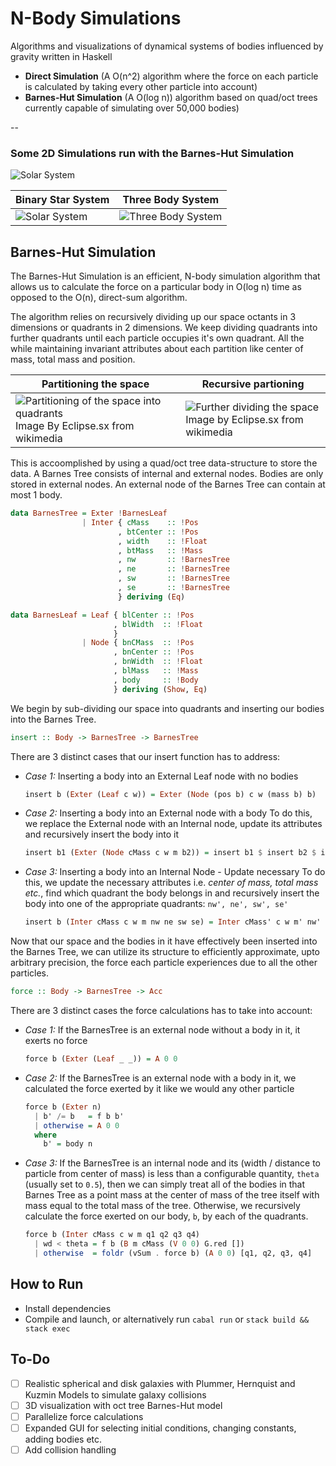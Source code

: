 # N-Body Simulations
Algorithms and visualizations of dynamical systems of bodies influenced
by gravity written in Haskell

* __Direct Simulation__ (A O(n^2) algorithm where the force on each
particle is calculated by taking every other particle into account)
* __Barnes-Hut Simulation__ (A O(log n)) algorithm based on quad/oct trees currently capable of simulating over 50,000 bodies)

--

### Some 2D Simulations run with the Barnes-Hut Simulation
![Solar System](https://www.dropbox.com/pri/get/solarSystem.gif?_subject_uid=11897904&raw=1&size=2048x1536&size_mode=3&w=AACYVNWpmNFD-iz3Dr2xpPD0EsWQpus0jIxFJeQyT9GXog)

Binary Star System | Three Body System
------------ | -------------
![Solar System](https://www.dropbox.com/pri/get/binaryStars.gif?_subject_uid=11897904&raw=1&size=2048x1536&size_mode=3&w=AACwtcoqQ1ivESPfhabwX3c6uCk9inzsYCAoaSyGtcG3rw) | ![Three Body System](https://www.dropbox.com/pri/get/threeBodyCircleResized.gif?_subject_uid=11897904&raw=1&size=2048x1536&size_mode=3&w=AAATds7DmeguZ1AMgKu5Fo9ujqP-TGkX4iJRiM8dVrpgmw)

## Barnes-Hut Simulation
The Barnes-Hut Simulation is an efficient, N-body simulation algorithm
that allows us to calculate the force on a particular body in O(log n)
time as opposed to the O(n), direct-sum algorithm.

The algorithm relies on recursively dividing up our space octants in 3 
dimensions or quadrants in 2 dimensions. We keep dividing quadrants into
further quadrants until each particle occupies it's own quadrant. All
the while maintaining invariant attributes about each partition like center 
of mass, total mass and position.

Partitioning the space | Recursive partioning
---------------------- | --------------
![Partitioning of the space into quadrants](https://upload.wikimedia.org/wikipedia/commons/0/03/Barnes_hut_used_nodes.png) Image By Eclipse.sx from wikimedia | ![Further dividing the space](https://upload.wikimedia.org/wikipedia/commons/f/f8/Barnes_hut_tree.png) Image by Eclipse.sx from wikimedia

This is accoomplished by using a quad/oct tree data-structure to store the
data. A Barnes Tree consists of internal and external nodes. Bodies are
only stored in external nodes. An external node of the Barnes Tree can
contain at most 1 body.

```haskell
data BarnesTree = Exter !BarnesLeaf
                | Inter { cMass    :: !Pos
                        , btCenter :: !Pos
                        , width    :: !Float
                        , btMass   :: !Mass
                        , nw       :: !BarnesTree
                        , ne       :: !BarnesTree
                        , sw       :: !BarnesTree
                        , se       :: !BarnesTree
                        } deriving (Eq)

data BarnesLeaf = Leaf { blCenter :: !Pos
                       , blWidth  :: !Float
                       }
                | Node { bnCMass  :: !Pos
                       , bnCenter :: !Pos
                       , bnWidth  :: !Float
                       , blMass   :: !Mass
                       , body     :: !Body
                       } deriving (Show, Eq)
```
We begin by sub-dividing our space into quadrants and inserting our
bodies into the Barnes Tree.

```haskell
insert :: Body -> BarnesTree -> BarnesTree
```
There are 3 distinct cases that our insert function has to address:
- _Case 1:_ Inserting a body into an External Leaf node with no bodies

    ```haskell
    insert b (Exter (Leaf c w)) = Exter (Node (pos b) c w (mass b) b)
    ```
- _Case 2:_ Inserting a body into an External node with a body
            To do this, we replace the External node with an Internal
            node, update its attributes and recursively insert the body
            into it

    ```haskell
    insert b1 (Exter (Node cMass c w m b2)) = insert b1 $ insert b2 $ interNode cMass c w m
    ```
- _Case 3:_ Inserting a body into an Internal Node - Update necessary
            To do this, we update the necessary attributes i.e. _center
            of mass, total mass etc._, find which quadrant the body
            belongs in and recursively insert the body into one of the
            appropriate quadrants: `nw', ne', sw', se'`

    ```haskell
    insert b (Inter cMass c w m nw ne sw se) = Inter cMass' c w m' nw' ne' sw' se'
    ```
Now that our space and the bodies in it have effectively been inserted
into the Barnes Tree, we can utilize its structure to efficiently
approximate, upto arbitrary precision, the force each particle experiences due
to all the other particles.

```haskell
force :: Body -> BarnesTree -> Acc
```
There are 3 distinct cases the force calculations has to take into
account:

- _Case 1:_ If the BarnesTree is an external node without a body in it, it
exerts no force

    ```haskell
    force b (Exter (Leaf _ _)) = A 0 0
    ```

- _Case 2:_ If the BarnesTree is an external node with a body in it, 
          we calculated the force exerted by it like we would any other particle

    ```haskell
    force b (Exter n)
      | b' /= b   = f b b'
      | otherwise = A 0 0
      where
        b' = body n
    ```

- _Case 3:_ If the BarnesTree is an internal node and its (width /
    distance to particle from center of mass) is less than a
    configurable quantity, `theta` (usually set to `0.5`), then we can
    simply treat all of the bodies in that Barnes Tree as a point mass
    at the center of mass of the tree itself with mass equal to the
    total mass of the tree. Otherwise, we recursively calculate the
    force exerted on our body, `b`, by each of the quadrants.

    ```haskell
    force b (Inter cMass c w m q1 q2 q3 q4)
      | wd < theta = f b (B m cMass (V 0 0) G.red [])
      | otherwise  = foldr (vSum . force b) (A 0 0) [q1, q2, q3, q4]
    ```
    
## How to Run
* Install dependencies
* Compile and launch, or alternatively run `cabal run` or `stack build
    && stack exec`

## To-Do
- [ ] Realistic spherical and disk galaxies with Plummer, Hernquist and
Kuzmin Models to simulate galaxy collisions
- [ ] 3D visualization with oct tree Barnes-Hut model
- [ ] Parallelize force calculations
- [ ] Expanded GUI for selecting initial conditions, changing constants,
adding bodies etc.
- [ ] Add collision handling
